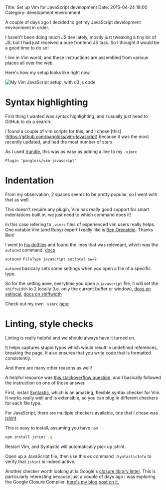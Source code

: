 Title: Set up Vim for JavaScript development
Date: 2015-04-24 18:00
Category: development environment

A couple of days ago I decided to get my JavaScript development environment in order.

I haven't been doing much JS dev lately, mostly just tweaking a tiny bit of JS, but I had just received a pure frontend JS task. So I thought it would be a good time to do so!

I live in Vim world, and these instructions are assembled from various places all over the web.

Here's how my setup looks like right now

![My Vim JavaScript setup, with d3.js code](http://i.imgur.com/JjT5XW2.png)

# Syntax highlighting

First thing I wanted was syntax highlighting, and I usually just head to GitHub to do a search.

I found a couple of vim scripts for this, and I chose [this] (https://github.com/pangloss/vim-javascript) because it was the most recently updated, and had the most number of stars.

As I used [Vundle](https://github.com/gmarik/Vundle.vim), this was as easy as adding a line to my `.vimrc`

```vim
Plugin "pangloss/vim-javascript"
```

# Indentation

From my observation, 2 spaces seems to be pretty popular, so I went with that as well.

This doesn't require any plugin, Vim has really good support for smart indentations built in, we just need to which command does it!

In this case refering to `.vimrc` files of experienced vim users really helps. One notable Vim (and Ruby) expert I really like is [Ben Orenstein](https://github.com/r00k/). Thanks Ben!

I went to [his dotfiles](https://github.com/r00k/dotfiles/blob/master/vimrc#L59-72) and found the lines that was releveant, which was the `autocmd` command, [docs](http://vimdoc.sourceforge.net/htmldoc/autocmd.html#:autocmd)

```
autocmd FileType javascript setlocal sw=2
```

`autocmd` basically sets some settings when you open a file of a specific type.

So for the setting aove, everytime you open a `javascript` file, it will set the `shiftwidth` to 2 locally (i.e. only the current buffer or window), [docs on setlocal](http://vimdoc.sourceforge.net/htmldoc/options.html#:setlocal), [docs on shiftwidth](http://vimdoc.sourceforge.net/htmldoc/options.html#'shiftwidth')

Check out my own `.vimrc` [here](https://github.com/ngzhian/dotfiles/blob/master/.vimrc)


# Linting, style checks

Linting is really helpful and we should always have it turned on.

It helps captures stupid typos which would result in undefined references, breaking the page. It also ensures that you write code that is formatted consistently.

And there are many other reasons as well!

A helpful resource was [this stackoverflow question](http://stackoverflow.com/questions/473478/vim-jslint/5893447#5893447), and I basically followed the instruction on one of those answer.

First, install [Syntastic](https://github.com/scrooloose/syntastic), which is an amazing, flexible syntax checker for Vim. It works really well and is extensible, so you can plug in different checkers for each file type.

For JavaScript, there are multiple checkers available, one that I chose was [jshint](http://jshint.com/docs/)

This is easy to install, assuming you have `npm`

```sh
npm install jshint -g
```

Restart Vim, and Syntastic will automatically pick up jshint.

Open up a JavaScript file, then use this ex command `:SyntasticInfo` to verify that `jshint` is indeed active.

Another checker worth looking at is Google's [closure library linter](https://developers.google.com/closure/utilities/docs/linter_howto). This is particularly interesting because just a couple of days ago I was exploring the Google Closure Compiler, [here's my blog post on it.]({filename}/closure-compiler-1.mdown)
